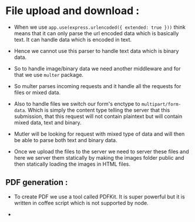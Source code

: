 # File upload and download : 

* When we use `app.use(express.urlencoded({ extended: true }))` think means that it can only parse the url encoded data which is basically text. It can handle data which is encoded in text. 

* Hence we cannot use this parser to handle text data which is binary data.

* So to handle image/binary data we need another middleware and for that we use `multer` package. 

* So multer parses incoming requests and it handle all the requests for files or mixed data.

* Also to handle files we switch our form's enctype to `multipart/form-data`. Which is simply the content type telling the server that this submission, that this request will not contain plaintext but will contain mixed data, text and binary.

* Mutler will be looking for request with mixed type of data and will then be able to parse both text and binary data.

* Once we upload the files to the server we need to server these files and here we server them statically by making the images folder public and then statically loading the images in HTML files.

## PDF generation :

* To create PDF we use a tool called PDFKit. It is super powerful but it is written in coffee script which is not supported by node.

* 